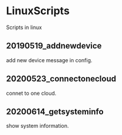 # LinuxScripts
Scripts in linux

## 20190519_addnewdevice
add new device message in config.

## 20200523_connectonecloud
connet to one cloud.

## 20200614_getsysteminfo
show system information.